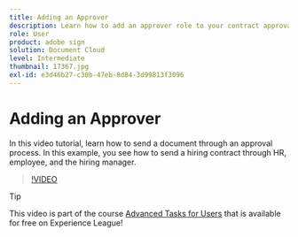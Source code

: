 ```yaml
---
title: Adding an Approver
description: Learn how to add an approver role to your contract approval process
role: User
product: adobe sign
solution: Document Cloud
level: Intermediate
thumbnail: 17367.jpg
exl-id: e3d46b27-c30b-47eb-8d84-3d99813f3096
---
```

# Adding an Approver

In this video tutorial, learn how to send a document through an approval process. In this example, you see how to send a hiring contract through HR, employee, and the hiring manager.

>[!VIDEO](https://video.tv.adobe.com/v/17367?hidetitle=true)

>[!TIP]
>
>This video is part of the course [Advanced Tasks for Users](https://experienceleague.adobe.com/?recommended=Sign-U-1-2020.3) that is available for free on Experience League!


